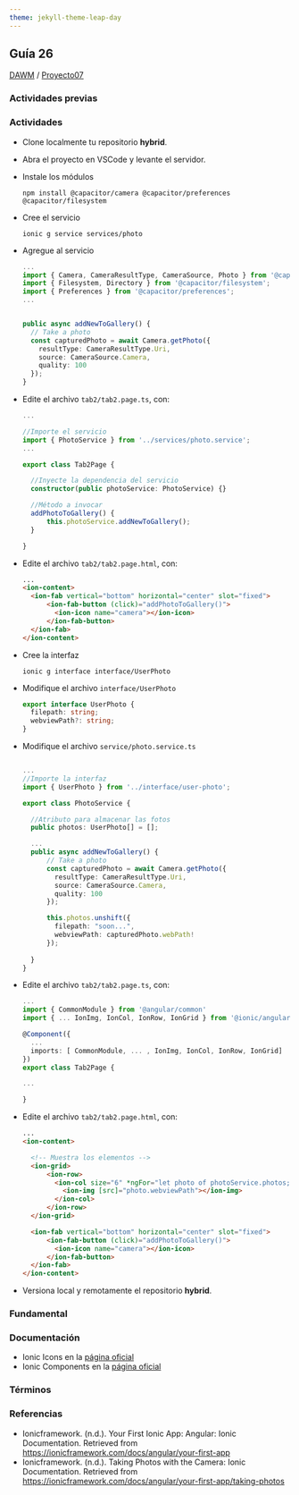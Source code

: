 ```yaml
---
theme: jekyll-theme-leap-day
---
```


## Guía 26

[DAWM](/DAWM/) / [Proyecto07](/DAWM/proyectos/2023/proyecto07)

### Actividades previas

### Actividades

* Clone localmente tu repositorio **hybrid**.
* Abra el proyecto en VSCode y levante el servidor.


* Instale los módulos

  ```command
  npm install @capacitor/camera @capacitor/preferences @capacitor/filesystem
  ```

* Cree el servicio 

  ```command
  ionic g service services/photo
  ```

* Agregue al servicio

  ```typescript
  ...
  import { Camera, CameraResultType, CameraSource, Photo } from '@capacitor/camera';
  import { Filesystem, Directory } from '@capacitor/filesystem';
  import { Preferences } from '@capacitor/preferences';
  ...


  public async addNewToGallery() {
	// Take a photo
	const capturedPhoto = await Camera.getPhoto({
	  resultType: CameraResultType.Uri,
	  source: CameraSource.Camera,
	  quality: 100
	});
  }
  ```

* Edite el archivo `tab2/tab2.page.ts`, con:

  ```typescript
  ...

  //Importe el servicio
  import { PhotoService } from '../services/photo.service';
  ...
  
  export class Tab2Page {

  	//Inyecte la dependencia del servicio
	constructor(public photoService: PhotoService) {}

	//Método a invocar
	addPhotoToGallery() {
	    this.photoService.addNewToGallery();
	}

  }
  ```

* Edite el archivo `tab2/tab2.page.html`, con:

  ```html
  ...
  <ion-content>
	<ion-fab vertical="bottom" horizontal="center" slot="fixed">
		<ion-fab-button (click)="addPhotoToGallery()">
		  <ion-icon name="camera"></ion-icon>
		</ion-fab-button>
	</ion-fab>
  </ion-content>
  ```

* Cree la interfaz

  ```command
  ionic g interface interface/UserPhoto
  ```

* Modifique el archivo `interface/UserPhoto`

  ```typescript
  export interface UserPhoto {
	filepath: string;
	webviewPath?: string;
  }
  ```

* Modifique el archivo `service/photo.service.ts`

  ```typescript

  ...
  //Importe la interfaz
  import { UserPhoto } from '../interface/user-photo';
  
  export class PhotoService {

  	//Atributo para almacenar las fotos
  	public photos: UserPhoto[] = [];

  	...
  	public async addNewToGallery() {
	    // Take a photo
	    const capturedPhoto = await Camera.getPhoto({
	      resultType: CameraResultType.Uri,
	      source: CameraSource.Camera,
	      quality: 100
	    });

	    this.photos.unshift({
	      filepath: "soon...",
	      webviewPath: capturedPhoto.webPath!
	    });
	    
	}
  }
  ```

* Edite el archivo `tab2/tab2.page.ts`, con:

  ```typescript
  ...
  import { CommonModule } from '@angular/common'
  import { ... IonImg, IonCol, IonRow, IonGrid } from '@ionic/angular/standalone';

  @Component({
  	...
	imports: [ CommonModule, ... , IonImg, IonCol, IonRow, IonGrid]
  })
  export class Tab2Page {
  
  ...

  }
  ```

* Edite el archivo `tab2/tab2.page.html`, con:

  ```html
  ...
  <ion-content>

  	<!-- Muestra los elementos --> 
    <ion-grid>
	    <ion-row>
	      <ion-col size="6" *ngFor="let photo of photoService.photos; index as position">
	        <ion-img [src]="photo.webviewPath"></ion-img>
	      </ion-col>
	    </ion-row>
	</ion-grid>

	<ion-fab vertical="bottom" horizontal="center" slot="fixed">
		<ion-fab-button (click)="addPhotoToGallery()">
		  <ion-icon name="camera"></ion-icon>
		</ion-fab-button>
	</ion-fab>
  </ion-content>
  ```

* Versiona local y remotamente el repositorio **hybrid**.

### Fundamental

### Documentación

* Ionic Icons en la [página oficial](https://ionic.io/ionicons)
* Ionic Components en la [página oficial](https://ionicframework.com/docs/components)

### Términos

### Referencias

* Ionicframework. (n.d.). Your First Ionic App: Angular: Ionic Documentation. Retrieved from https://ionicframework.com/docs/angular/your-first-app
* Ionicframework. (n.d.). Taking Photos with the Camera: Ionic Documentation. Retrieved from https://ionicframework.com/docs/angular/your-first-app/taking-photos